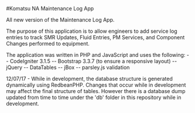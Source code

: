 #Komatsu NA Maintenance Log App

All new version of the Maintenance Log App.

The purpose of this application is to allow engineers to add service log entries to track SMR Updates, Fluid Entries, PM Services, and Component Changes performed to equipment.

The application was written in PHP and JavaScript and uses the following:
-- CodeIgniter 3.1.5
-- Bootstrap 3.3.7 (to ensure a responsive layout)
-- jQuery
-- DataTables
-- jBox
-- parsley.js validation

12/07/17 - While in development, the database structure is generated dynamically using RedbeanPHP. Changes that occur while in development may affect the final structure of tables. However there is a database dump updated from time to time under the 'db' folder in this repository while in development.